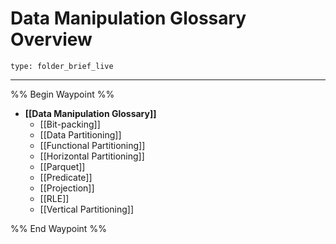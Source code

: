 # Data Manipulation Glossary Overview
 
```ccard
type: folder_brief_live
```
 
---

%% Begin Waypoint %%
- **[[Data Manipulation Glossary]]**
	- [[Bit-packing]]
	- [[Data Partitioning]]
	- [[Functional Partitioning]]
	- [[Horizontal Partitioning]]
	- [[Parquet]]
	- [[Predicate]]
	- [[Projection]]
	- [[RLE]]
	- [[Vertical Partitioning]]

%% End Waypoint %%